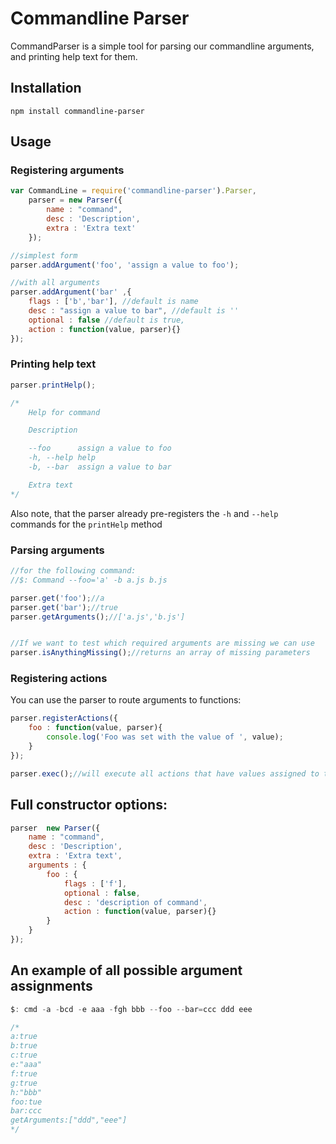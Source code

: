 Commandline Parser
============

CommandParser is a simple tool for parsing our commandline arguments, and printing help text for them.

## Installation

`npm install commandline-parser`

## Usage

### Registering arguments
```js
var CommandLine = require('commandline-parser').Parser,
	parser = new Parser({
		name : "command",
		desc : 'Description',
		extra : 'Extra text'
	});

//simplest form
parser.addArgument('foo', 'assign a value to foo');

//with all arguments
parser.addArgument('bar' ,{
	flags : ['b','bar'], //default is name
	desc : "assign a value to bar", //default is ''
	optional : false //default is true,
	action : function(value, parser){}
});
```
### Printing help text

```js
parser.printHelp();

/*
	Help for command

	Description

	--foo      assign a value to foo
	-h, --help help
	-b, --bar  assign a value to bar

	Extra text
*/
```

Also note, that the parser already pre-registers the `-h` and `--help` commands for the `printHelp` method


### Parsing arguments

```js
//for the following command:
//$: Command --foo='a' -b a.js b.js

parser.get('foo');//a
parser.get('bar');//true
parser.getArguments();//['a.js','b.js']


//If we want to test which required arguments are missing we can use
parser.isAnythingMissing();//returns an array of missing parameters
```

### Registering actions
You can use the parser to route arguments to functions:

```js
parser.registerActions({
	foo : function(value, parser){
		console.log('Foo was set with the value of ', value);
	}
});

parser.exec();//will execute all actions that have values assigned to them
```

## Full constructor options:

```js
parser  new Parser({
	name : "command",
	desc : 'Description',
	extra : 'Extra text',
	arguments : {
		foo : {
			flags : ['f'],
			optional : false,
			desc : 'description of command',
			action : function(value, parser){}
		}
	}
});

```

## An example of all possible argument assignments

```js
$: cmd -a -bcd -e aaa -fgh bbb --foo --bar=ccc ddd eee

/*
a:true
b:true
c:true
e:"aaa"
f:true
g:true
h:"bbb"
foo:tue
bar:ccc
getArguments:["ddd","eee"]
*/
```